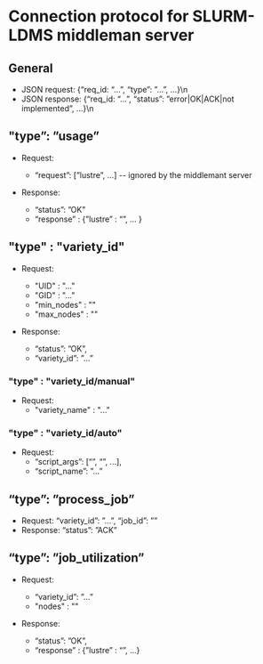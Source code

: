 Connection protocol for SLURM-LDMS middleman server
===================================================

General
--------------------------------

* JSON request:  {“req_id: “...”, “type”: ”...”, ...}\n
* JSON response: {“req_id: “...”, “status”: ”error|OK|ACK|not implemented”, ...}\n

"type”: ”usage”
--------------------------------

* Request: 
  - “request”: [”lustre”, ...] -- ignored by the middlemant server

* Response: 
  - “status”: ”OK”
  - “response” : {”lustre” : “<int>”, ... }
  
"type" : "variety_id"
--------------------------------

* Request:
  - "UID" : "..."
  - "GID" : "..."
  - "min_nodes" : "<int>"
  - "max_nodes" : "<int>"
  
* Response: 
  - “status”: ”OK”, 
  - “variety_id”: ”...”

### "type" : "variety_id/manual"

* Request:
  - "variety_name" : "..."

### "type" : "variety_id/auto"

* Request: 
  - “script_args”: [“<arg0>”, “<arg1>”, ...], 
  - “script_name”: ”...”


“type”: ”process_job”
--------------------------------

* Request: “variety_id”: ”...”, “job_id”: ”<int>”
* Response: “status”: ”ACK”

“type”: ”job_utilization”
--------------------------------

* Request: 
  - “variety_id”: ”...”
  - "nodes" : "<int>"
  
* Response: 
  - “status”: ”OK”, 
  - “response” : {”lustre” : “<int>”, ...}

